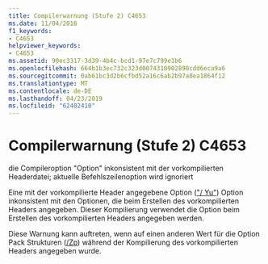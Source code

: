 ```yaml
---
title: Compilerwarnung (Stufe 2) C4653
ms.date: 11/04/2016
f1_keywords:
- C4653
helpviewer_keywords:
- C4653
ms.assetid: 90ec3317-3d39-4b4c-bcd1-97e7c799e1b6
ms.openlocfilehash: 664b1b3ec732c323d0074310902890cdd6eca9a6
ms.sourcegitcommit: 0ab61bc3d2b6cfbd52a16c6ab2b97a8ea1864f12
ms.translationtype: MT
ms.contentlocale: de-DE
ms.lasthandoff: 04/23/2019
ms.locfileid: "62402410"
---
```

# <a name="compiler-warning-level-2-c4653"></a>Compilerwarnung (Stufe 2) C4653

die Compileroption "Option" inkonsistent mit der vorkompilierten Headerdatei; aktuelle Befehlszeilenoption wird ignoriert

Eine mit der vorkompilierte Header angegebene Option (["/ Yu"](../../build/reference/yu-use-precompiled-header-file.md)) Option inkonsistent mit den Optionen, die beim Erstellen des vorkompilierten Headers angegeben. Dieser Kompilierung verwendet die Option beim Erstellen des vorkompilierten Headers angegeben werden.

Diese Warnung kann auftreten, wenn auf einen anderen Wert für die Option Pack Strukturen ([/Zp](../../build/reference/zp-struct-member-alignment.md)) während der Kompilierung des vorkompilierten Headers angegeben wurde.